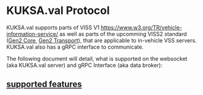 # KUKSA.val Protocol
KUKSA.val supports parts of VISS V1 https://www.w3.org/TR/vehicle-information-service/ as well as parts of the upcomming VISS2 standard ([Gen2 Core](https://raw.githack.com/w3c/automotive/gh-pages/spec/VISSv2_Core.html), [Gen2 Transport](https://raw.githack.com/w3c/automotive/gh-pages/spec/VISSv2_Transport.html)), that are applicable to in-vehicle VSS servers. KUKSA.val also has a gRPC interface to communicate.

The following document will detail, what is supported on the websocket (aka KUKSA.val server) and gRPC Interface (aka data broker):


## [supported features](support.md)